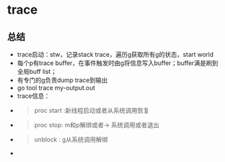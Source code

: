 # trace

## 总结
- trace启动：stw，记录stack trace，遍历g获取所有g的状态，start world
- 每个p有trace buffer，在事件触发时由g将信息写入buffer；buffer满是刷到全局buff list；
- 有专门的g负责dump trace到输出
- go tool trace my-output.out 
- trace信息：
- > proc start :新线程启动或者从系统调用恢复
- > proc stop: m和p解绑或者-> 系统调用或者退出
- > unblock : g从系统调用解绑
- > 
